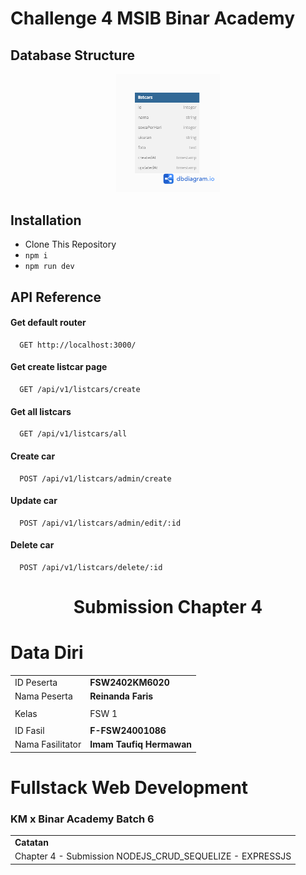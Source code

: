 # Challenge 4 MSIB Binar Academy

## Database Structure

<p align="center" width="100%">
    <img width="33%" src="./public/img/dbstructure.png"> 
</p>

## Installation

- Clone This Repository
- `npm i`
- `npm run dev`

## API Reference

#### Get default router

```http
  GET http://localhost:3000/
```

#### Get create listcar page

```http
  GET /api/v1/listcars/create
```

#### Get all listcars

```http
  GET /api/v1/listcars/all
```

#### Create car

```http
  POST /api/v1/listcars/admin/create
```

#### Update car

```http
  POST /api/v1/listcars/admin/edit/:id
```

#### Delete car

```http
  POST /api/v1/listcars/delete/:id
```


<h1 align="center">
  Submission Chapter 4
</h1>

# Data Diri
|  |  |
|--|--|
| ID Peserta | **FSW2402KM6020** |
| Nama Peserta | **Reinanda Faris** |
|  |  |  - 
| Kelas | FSW 1 |
|  |  |
| ID Fasil | **F-FSW24001086** |
| Nama Fasilitator | **Imam Taufiq Hermawan** |

# Fullstack Web Development
### KM x Binar Academy Batch 6
|  |
|--|
| **Catatan** |
| Chapter 4 - Submission NODEJS_CRUD_SEQUELIZE - EXPRESSJS|
